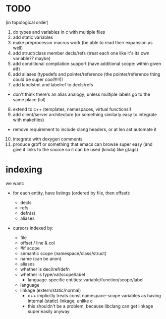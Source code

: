 TODO
====

(in topological order)

1. do types and variables in c with multiple files
2. add static variables
3. make preprocessor macros work (be able to read their expansion as well)
4. add struct/class member decls/refs (treat each one like it's its own variable?? maybe)
5. add conditional compilation support (have additional scope: within given #if)
6. add aliases (typedefs and pointer/reference (the pointer/reference thing could be super cool!!!!!))
7. add labelstmt and labelref to decls/refs
  - don't think there's an alias analogy; unless multiple labels go to the same place (lol)
8. extend to c++ (templates, namespaces, virtual functions!)
9. add client/server architecture (or something similarly easy to integrate with makefiles)
  - remove requirement to include clang headers, or at len  ast automate it
10. integrate with doxygen comments
11. produce groff or something that emacs can browse super easy (and give it links to the source so it can be used (kinda) like gtags)

# indexing

we want:

- for each entity, have listings (ordered by file, then offset):
  - decls
  - refs
  - defn(s)
  - aliases

- cursors indexed by:
  - file
  - offset / line & col
  - #if scope
  - semantic scope (namespace/class/struct)
  - name (can be anon)
  - aliases
  - whether is decl/ref/defn
  - whether is type/val/scope/label
    - language-specific entities: variable/function/scope/label
  - language
  - linkage (extern/static/normal)
    - c++ implicitly treats const namespace-scope variables as having internal (static) linkage, unlike c
    - this shouldn't be a problem, because libclang can get linkage super easily anyway
